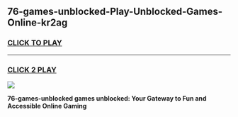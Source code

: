 
## 76-games-unblocked-Play-Unblocked-Games-Online-kr2ag
<h3>
<a href="https://premium76.site?title=76-games-unblocked&ref=25A">CLICK TO PLAY</a></h3>
<hr>

<h3>
<a href="https://premium76.site?title=76-games-unblocked&ref=25A">CLICK 2 PLAY</a>
  
</h3>

<a href="https://premium76.site?title=76-games-unblocked&ref=25A"><img src="https://clearcache.store/games.png"></a>


**76-games-unblocked games unblocked: Your Gateway to Fun and Accessible Online Gaming**
